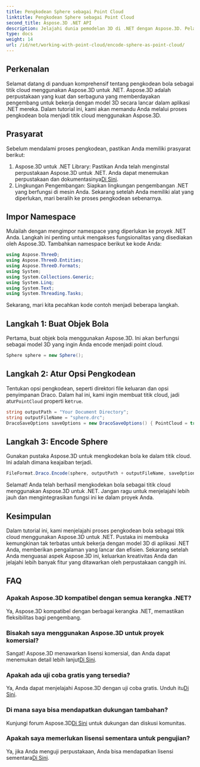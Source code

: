 ```yaml
---
title: Pengkodean Sphere sebagai Point Cloud
linktitle: Pengkodean Sphere sebagai Point Cloud
second_title: Aspose.3D .NET API
description: Jelajahi dunia pemodelan 3D di .NET dengan Aspose.3D. Pelajari cara menyandikan bola menjadi awan titik dengan mudah. Bebaskan kreativitas Anda sekarang!
type: docs
weight: 14
url: /id/net/working-with-point-cloud/encode-sphere-as-point-cloud/
---
```

## Perkenalan
Selamat datang di panduan komprehensif tentang pengkodean bola sebagai titik cloud menggunakan Aspose.3D untuk .NET. Aspose.3D adalah perpustakaan yang kuat dan serbaguna yang memberdayakan pengembang untuk bekerja dengan model 3D secara lancar dalam aplikasi .NET mereka. Dalam tutorial ini, kami akan memandu Anda melalui proses pengkodean bola menjadi titik cloud menggunakan Aspose.3D.
## Prasyarat
Sebelum mendalami proses pengkodean, pastikan Anda memiliki prasyarat berikut:
1.  Aspose.3D untuk .NET Library: Pastikan Anda telah menginstal perpustakaan Aspose.3D untuk .NET. Anda dapat menemukan perpustakaan dan dokumentasinya[Di Sini](https://reference.aspose.com/3d/net/).
2. Lingkungan Pengembangan: Siapkan lingkungan pengembangan .NET yang berfungsi di mesin Anda.
Sekarang setelah Anda memiliki alat yang diperlukan, mari beralih ke proses pengkodean sebenarnya.
## Impor Namespace
Mulailah dengan mengimpor namespace yang diperlukan ke proyek .NET Anda. Langkah ini penting untuk mengakses fungsionalitas yang disediakan oleh Aspose.3D. Tambahkan namespace berikut ke kode Anda:
```csharp
using Aspose.ThreeD;
using Aspose.ThreeD.Entities;
using Aspose.ThreeD.Formats;
using System;
using System.Collections.Generic;
using System.Linq;
using System.Text;
using System.Threading.Tasks;
```
Sekarang, mari kita pecahkan kode contoh menjadi beberapa langkah.
## Langkah 1: Buat Objek Bola
Pertama, buat objek bola menggunakan Aspose.3D. Ini akan berfungsi sebagai model 3D yang ingin Anda encode menjadi point cloud.
```csharp
Sphere sphere = new Sphere();
```
## Langkah 2: Atur Opsi Pengkodean
 Tentukan opsi pengkodean, seperti direktori file keluaran dan opsi penyimpanan Draco. Dalam hal ini, kami ingin membuat titik cloud, jadi atur`PointCloud` properti ke`true`.
```csharp
string outputPath = "Your Document Directory";
string outputFileName = "sphere.drc";
DracoSaveOptions saveOptions = new DracoSaveOptions() { PointCloud = true };
```
## Langkah 3: Encode Sphere
Gunakan pustaka Aspose.3D untuk mengkodekan bola ke dalam titik cloud. Ini adalah dimana keajaiban terjadi.
```csharp
FileFormat.Draco.Encode(sphere, outputPath + outputFileName, saveOptions);
```
Selamat! Anda telah berhasil mengkodekan bola sebagai titik cloud menggunakan Aspose.3D untuk .NET.
Jangan ragu untuk menjelajahi lebih jauh dan mengintegrasikan fungsi ini ke dalam proyek Anda.
## Kesimpulan
Dalam tutorial ini, kami menjelajahi proses pengkodean bola sebagai titik cloud menggunakan Aspose.3D untuk .NET. Pustaka ini membuka kemungkinan tak terbatas untuk bekerja dengan model 3D di aplikasi .NET Anda, memberikan pengalaman yang lancar dan efisien.
Sekarang setelah Anda menguasai aspek Aspose.3D ini, keluarkan kreativitas Anda dan jelajahi lebih banyak fitur yang ditawarkan oleh perpustakaan canggih ini.
## FAQ
### Apakah Aspose.3D kompatibel dengan semua kerangka .NET?
Ya, Aspose.3D kompatibel dengan berbagai kerangka .NET, memastikan fleksibilitas bagi pengembang.
### Bisakah saya menggunakan Aspose.3D untuk proyek komersial?
 Sangat! Aspose.3D menawarkan lisensi komersial, dan Anda dapat menemukan detail lebih lanjut[Di Sini](https://purchase.aspose.com/buy).
### Apakah ada uji coba gratis yang tersedia?
 Ya, Anda dapat menjelajahi Aspose.3D dengan uji coba gratis. Unduh itu[Di Sini](https://releases.aspose.com/).
### Di mana saya bisa mendapatkan dukungan tambahan?
 Kunjungi forum Aspose.3D[Di Sini](https://forum.aspose.com/c/3d/18) untuk dukungan dan diskusi komunitas.
### Apakah saya memerlukan lisensi sementara untuk pengujian?
 Ya, jika Anda menguji perpustakaan, Anda bisa mendapatkan lisensi sementara[Di Sini](https://purchase.aspose.com/temporary-license/).